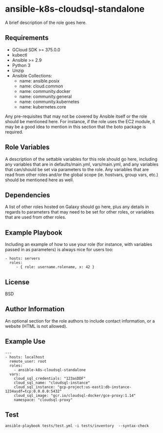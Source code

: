 ansible-k8s-cloudsql-standalone
=========

A brief description of the role goes here.

Requirements
------------

- GCloud SDK >= 375.0.0
- kubectl
- Ansible >= 2.9
- Python 3
- Unzip
- Ansible Collections:
  - name: ansible.posix
  - name: cloud.common
  - name: community.docker
  - name: community.general
  - name: community.kubernetes
  - name: kubernetes.core

Any pre-requisites that may not be covered by Ansible itself or the role should be mentioned here. For instance, if the role uses the EC2 module, it may be a good idea to mention in this section that the boto package is required.

Role Variables
--------------

A description of the settable variables for this role should go here, including any variables that are in defaults/main.yml, vars/main.yml, and any variables that can/should be set via parameters to the role. Any variables that are read from other roles and/or the global scope (ie. hostvars, group vars, etc.) should be mentioned here as well.

Dependencies
------------

A list of other roles hosted on Galaxy should go here, plus any details in regards to parameters that may need to be set for other roles, or variables that are used from other roles.

Example Playbook
----------------

Including an example of how to use your role (for instance, with variables passed in as parameters) is always nice for users too:

    - hosts: servers
      roles:
         - { role: username.rolename, x: 42 }

License
-------

BSD

Author Information
------------------

An optional section for the role authors to include contact information, or a website (HTML is not allowed).

Example Use
-----------

```
---
- hosts: localhost
  remote_user: root
  roles:
    - ansible-k8s-cloudsql-standalone
  vars:
    cloud_sql_credentials: "123asDDF"
    cloud_sql_name: "cloudsql-instance"
    cloud_sql_instance: "gcp-project:us-east1:db-instance-1234asdf=tcp:0.0.0.0:5432"
    cloud_sql_image: "gcr.io/cloudsql-docker/gce-proxy:1.14"
    namespace: "cloudsql-proxy"

```

Test
----

```ansible-playbook tests/test.yml -i tests/inventory  --syntax-check```
